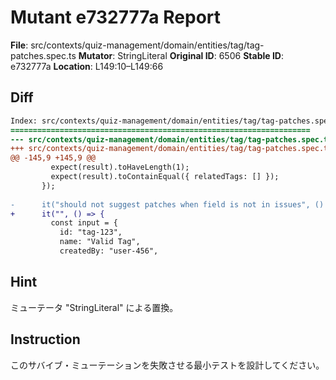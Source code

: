 # Mutant e732777a Report

**File**: src/contexts/quiz-management/domain/entities/tag/tag-patches.spec.ts
**Mutator**: StringLiteral
**Original ID**: 6506
**Stable ID**: e732777a
**Location**: L149:10–L149:66

## Diff

```diff
Index: src/contexts/quiz-management/domain/entities/tag/tag-patches.spec.ts
===================================================================
--- src/contexts/quiz-management/domain/entities/tag/tag-patches.spec.ts	original
+++ src/contexts/quiz-management/domain/entities/tag/tag-patches.spec.ts	mutated #6506
@@ -145,9 +145,9 @@
         expect(result).toHaveLength(1);
         expect(result).toContainEqual({ relatedTags: [] });
       });
 
-      it("should not suggest patches when field is not in issues", () => {
+      it("", () => {
         const input = {
           id: "tag-123",
           name: "Valid Tag",
           createdBy: "user-456",
```

## Hint

ミューテータ "StringLiteral" による置換。

## Instruction

このサバイブ・ミューテーションを失敗させる最小テストを設計してください。
